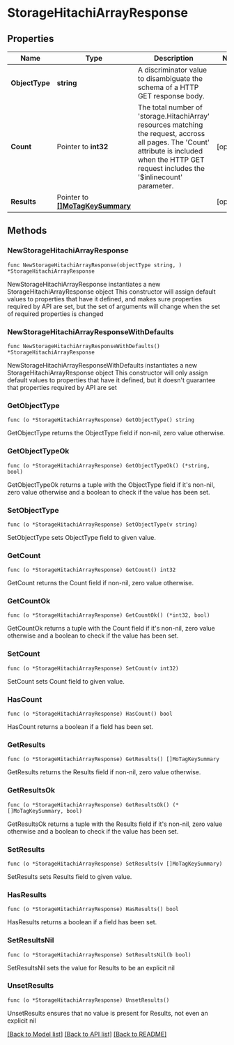 # StorageHitachiArrayResponse

## Properties

Name | Type | Description | Notes
------------ | ------------- | ------------- | -------------
**ObjectType** | **string** | A discriminator value to disambiguate the schema of a HTTP GET response body. | 
**Count** | Pointer to **int32** | The total number of &#39;storage.HitachiArray&#39; resources matching the request, accross all pages. The &#39;Count&#39; attribute is included when the HTTP GET request includes the &#39;$inlinecount&#39; parameter. | [optional] 
**Results** | Pointer to [**[]MoTagKeySummary**](mo.TagKeySummary.md) |  | [optional] 

## Methods

### NewStorageHitachiArrayResponse

`func NewStorageHitachiArrayResponse(objectType string, ) *StorageHitachiArrayResponse`

NewStorageHitachiArrayResponse instantiates a new StorageHitachiArrayResponse object
This constructor will assign default values to properties that have it defined,
and makes sure properties required by API are set, but the set of arguments
will change when the set of required properties is changed

### NewStorageHitachiArrayResponseWithDefaults

`func NewStorageHitachiArrayResponseWithDefaults() *StorageHitachiArrayResponse`

NewStorageHitachiArrayResponseWithDefaults instantiates a new StorageHitachiArrayResponse object
This constructor will only assign default values to properties that have it defined,
but it doesn't guarantee that properties required by API are set

### GetObjectType

`func (o *StorageHitachiArrayResponse) GetObjectType() string`

GetObjectType returns the ObjectType field if non-nil, zero value otherwise.

### GetObjectTypeOk

`func (o *StorageHitachiArrayResponse) GetObjectTypeOk() (*string, bool)`

GetObjectTypeOk returns a tuple with the ObjectType field if it's non-nil, zero value otherwise
and a boolean to check if the value has been set.

### SetObjectType

`func (o *StorageHitachiArrayResponse) SetObjectType(v string)`

SetObjectType sets ObjectType field to given value.


### GetCount

`func (o *StorageHitachiArrayResponse) GetCount() int32`

GetCount returns the Count field if non-nil, zero value otherwise.

### GetCountOk

`func (o *StorageHitachiArrayResponse) GetCountOk() (*int32, bool)`

GetCountOk returns a tuple with the Count field if it's non-nil, zero value otherwise
and a boolean to check if the value has been set.

### SetCount

`func (o *StorageHitachiArrayResponse) SetCount(v int32)`

SetCount sets Count field to given value.

### HasCount

`func (o *StorageHitachiArrayResponse) HasCount() bool`

HasCount returns a boolean if a field has been set.

### GetResults

`func (o *StorageHitachiArrayResponse) GetResults() []MoTagKeySummary`

GetResults returns the Results field if non-nil, zero value otherwise.

### GetResultsOk

`func (o *StorageHitachiArrayResponse) GetResultsOk() (*[]MoTagKeySummary, bool)`

GetResultsOk returns a tuple with the Results field if it's non-nil, zero value otherwise
and a boolean to check if the value has been set.

### SetResults

`func (o *StorageHitachiArrayResponse) SetResults(v []MoTagKeySummary)`

SetResults sets Results field to given value.

### HasResults

`func (o *StorageHitachiArrayResponse) HasResults() bool`

HasResults returns a boolean if a field has been set.

### SetResultsNil

`func (o *StorageHitachiArrayResponse) SetResultsNil(b bool)`

 SetResultsNil sets the value for Results to be an explicit nil

### UnsetResults
`func (o *StorageHitachiArrayResponse) UnsetResults()`

UnsetResults ensures that no value is present for Results, not even an explicit nil

[[Back to Model list]](../README.md#documentation-for-models) [[Back to API list]](../README.md#documentation-for-api-endpoints) [[Back to README]](../README.md)


